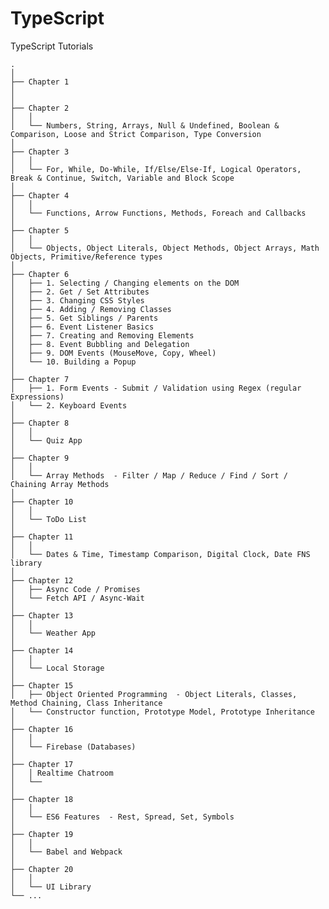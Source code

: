 # TypeScript
 TypeScript Tutorials

    .
    │
    ├── Chapter 1   
    │
    │
    ├── Chapter 2 
    │   │
    │   └── Numbers, String, Arrays, Null & Undefined, Boolean & Comparison, Loose and Strict Comparison, Type Conversion
    │
    ├── Chapter 3
    │   │
    │   └── For, While, Do-While, If/Else/Else-If, Logical Operators, Break & Continue, Switch, Variable and Block Scope
    │
    ├── Chapter 4 
    │   │
    │   └── Functions, Arrow Functions, Methods, Foreach and Callbacks
    │
    ├── Chapter 5
    │   │
    │   └── Objects, Object Literals, Object Methods, Object Arrays, Math Objects, Primitive/Reference types
    │
    ├── Chapter 6 
    │   ├── 1. Selecting / Changing elements on the DOM
    │   ├── 2. Get / Set Attributes
    │   ├── 3. Changing CSS Styles
    │   ├── 4. Adding / Removing Classes
    │   ├── 5. Get Siblings / Parents
    │   ├── 6. Event Listener Basics
    │   ├── 7. Creating and Removing Elements
    │   ├── 8. Event Bubbling and Delegation
    │   ├── 9. DOM Events (MouseMove, Copy, Wheel)
    │   └── 10. Building a Popup
    │
    ├── Chapter 7
    │   ├── 1. Form Events - Submit / Validation using Regex (regular Expressions)
    │   └── 2. Keyboard Events
    │
    ├── Chapter 8 
    │   │
    │   └── Quiz App
    │
    ├── Chapter 9
    │   │
    │   └── Array Methods  - Filter / Map / Reduce / Find / Sort / Chaining Array Methods
    │
    ├── Chapter 10 
    │   │
    │   └── ToDo List
    │
    ├── Chapter 11
    │   │
    │   └── Dates & Time, Timestamp Comparison, Digital Clock, Date FNS library 
    │
    ├── Chapter 12 
    │   ├── Async Code / Promises
    │   └── Fetch API / Async-Wait
    │
    ├── Chapter 13
    │   │
    │   └── Weather App
    │
    ├── Chapter 14 
    │   │
    │   └── Local Storage
    │
    ├── Chapter 15       
    │   ├── Object Oriented Programming  - Object Literals, Classes, Method Chaining, Class Inheritance
    │   └── Constructor function, Prototype Model, Prototype Inheritance
    │
    ├── Chapter 16 
    │   │
    │   └── Firebase (Databases)
    │
    ├── Chapter 17
    │   │ Realtime Chatroom
    │   └──
    │
    ├── Chapter 18
    │   │
    │   └── ES6 Features  - Rest, Spread, Set, Symbols
    │
    ├── Chapter 19
    │   │
    │   └── Babel and Webpack
    │
    ├── Chapter 20
    │   │
    │   └── UI Library
    └── ...
